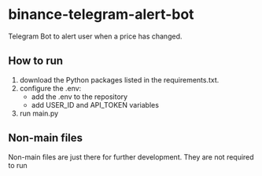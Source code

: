 # binance-telegram-alert-bot

Telegram Bot to alert user when a price has changed.

## How to run

1. download the Python packages listed in the requirements.txt.
2. configure the .env:
    - add the .env to the repository
    - add USER_ID and API_TOKEN variables
3. run main.py

## Non-main files

Non-main files are just there for further development. They are not required to run
